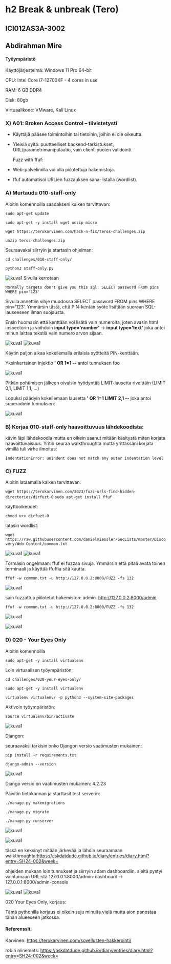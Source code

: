 # h2 Break & unbreak (Tero)
## ICI012AS3A-3002
## Abdirahman Mire

#### Työympäristö

Käyttöjärjestelmä: Windows 11 Pro 64-bit

CPU: Intel Core i7-12700KF - 4 cores in use

RAM: 6 GB DDR4

Disk: 80gb

Virtuaalikone: VMware, Kali Linux

### X) A01: Broken Access Control – tiivistetysti

- Käyttäjä pääsee toimintoihin tai tietoihin, joihin ei ole oikeutta.

- Yleisiä syitä: puutteelliset backend-tarkistukset, URL/parametrimanipulaatio, vain client-puolen validointi.

  Fuzz with ffuf:

- Web-palvelimilla voi olla piilotettuja hakemistoja.

- ffuf automatisoi URLien fuzzauksen sana-listalla (wordlist).


### A) Murtaudu 010-staff-only

Aloitin komennoilla saadakseni kaiken tarvittavan:

`sudo apt-get update`

`sudo apt-get -y install wget unzip micro`

`wget https://terokarvinen.com/hack-n-fix/teros-challenges.zip`

`unzip teros-challenges.zip`

Seuraavaksi siirryin ja startasin ohjelman:

`cd challenges/010-staff-only/`

`python3 staff-only.py`

![kuva1](/h2/kuvat/kuva1.png)
Sivulla kerrotaan 

`Normally targets don't give you this sql:
SELECT password FROM pins WHERE pin='123'`

Sivulla annettiin vihje muodossa SELECT password FROM pins WHERE pin='123'. Ymmärsin tästä, että PIN-kentän syöte lisätään suoraan SQL-lauseeseen ilman suojausta.

Ensin huomasin että kenttään voi lisätä vain numeroita, joten avasin html inspectorin ja vaihdoin **input type='number'** -> **input type='text'** joka antoi minun laittaa tekstiä vain numero arvon sijaan.

![kuva1](/h2/kuvat/kuva2.png)
![kuva1](/h2/kuvat/kuva3.png)

Käytin paljon aikaa kokeilemalla erilaisia syötteitä PIN-kenttään.

Yksinkertainen injektio **' OR 1=1 --** antoi tunnuksen foo

![kuva1](/h2/kuvat/kuva4.png)

Pitkän pohtimisen jälkeen oivalsin hyödyntää LIMIT-lausetta riveittäin (LIMIT 0,1, LIMIT 1,1, …)

Lopuksi päädyin kokeilemaan lausetta **' OR 1=1 LIMIT 2,1 --** joka antoi superadmin tunnuksen: 

![kuva1](/h2/kuvat/kuva5.png)

### B)  Korjaa 010-staff-only haavoittuvuus lähdekoodista:

kävin läpi lähdekoodia mutta en oikein saanut mitään käsitystä miten korjata haavoittuvaisuus. Yritin seuraa walkthroughta mutta yrittässäni korjata vimillä tuli virhe ilmoitus: 

`IndentationError: unindent does not match any outer indentation level`

### C) FUZZ

Aloitin lataamalla kaiken tarvittavan: 

`wget https://terokarvinen.com/2023/fuzz-urls-find-hidden-directories/dirfuzt-0`
`sudo apt-get install ffuf`

käyttöoikeudet:

`chmod u+x dirfuzt-0`

latasin wordlist: 

`wget https://raw.githubusercontent.com/danielmiessler/SecLists/master/Discovery/Web-Content/common.txt`

![kuva1](/h2/kuvat/kuva7.png)
![kuva1](/h2/kuvat/kuva8.png)

Törmäsin ongelmaan: ffuf ei fuzzaa sivuja. Ymmärsin että pitää avata toinen terminaali ja käyttää ffuffia sitä kautta.

`ffuf -w common.txt -u http://127.0.0.2:8000/FUZZ -fs 132`

![kuva1](/h2/kuvat/kuva9.png)


sain fuzzattua piilotetut hakemiston: admin.  http://127.0.0.2:8000/admin

`ffuf -w common.txt -u http://127.0.0.2:8000/FUZZ -fs 132`

![kuva1](/h2/kuvat/kuva10.png)

![kuva1](/h2/kuvat/kuva11.png)


### D) 020 - Your Eyes Only

Aloitin komennoilla 

`sudo apt-get -y install virtualenv`

Loin virtuaalisen työympäristön:

`cd challenges/020-your-eyes-only/`

`sudo apt-get -y install virtualenv`

`virtualenv virtualenv/ -p python3 --system-site-packages`

Aktivoin työympäristön:

`source virtualenv/bin/activate`

![kuva1](/h2/kuvat/kuva12.png)

Djangon: 

seuraavaksi tarkisin onko Djangon versio vaatimusten mukainen: 

`pip install -r requirements.txt`

`django-admin --version`

![kuva1](/h2/kuvat/kuva13.png)

Django versio on vaatimusten mukainen: 4.2.23

Päivitin tietokannan ja starttasit test serverin: 

`./manage.py makemigrations`

`./manage.py migrate`

`./manage.py runserver`

![kuva1](/h2/kuvat/kuva14.png)

![kuva1](/h2/kuvat/kuva15.png)

tässä en keksinyt mitään järkevää ja lähdin seuraamaan walkthroughta:https://askdatdude.github.io/diary/entries/diary.html?entry=SH24-002&week=

ohjeiden mukaan loin tunnukset ja siirryin adam dashboardiin. sieltä pystyi vaihtamaan URL:stä 127.0.0.1:8000/admin-dashboard -> 127.0.0.1:8000/admin-console


![kuva1](/h2/kuvat/kuva16.png)
![kuva1](/h2/kuvat/kuva17.png)

020 Your Eyes Only, korjaus:

Tämä pythonilla korjaus ei oikein suju minulta vielä mutta aion panostaa tähän alueeseen jatkossa. 

#### Referenssit: 
Karvinen: https://terokarvinen.com/sovellusten-hakkerointi/

robin niinemets: https://askdatdude.github.io/diary/entries/diary.html?entry=SH24-002&week=
